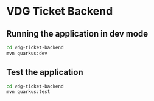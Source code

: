 # VDG Ticket Backend

## Running the application in dev mode

```sh
cd vdg-ticket-backend
mvn quarkus:dev
```

## Test the application

```sh
cd vdg-ticket-backend
mvn quarkus:test
```
